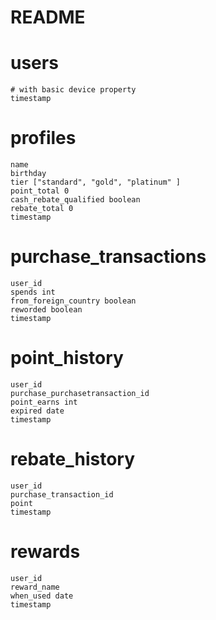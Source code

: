 # README




# users
    # with basic device property
	timestamp

# profiles
	name
	birthday
	tier ["standard", "gold", "platinum" ]
	point_total 0
	cash_rebate_qualified boolean
	rebate_total 0
	timestamp

# purchase_transactions
	user_id
	spends int
	from_foreign_country boolean
	reworded boolean
	timestamp

# point_history
	user_id
	purchase_purchasetransaction_id
	point_earns int
	expired date
	timestamp

# rebate_history
	user_id
    purchase_transaction_id
	point
	timestamp

# rewards
	user_id
	reward_name
	when_used date
	timestamp

